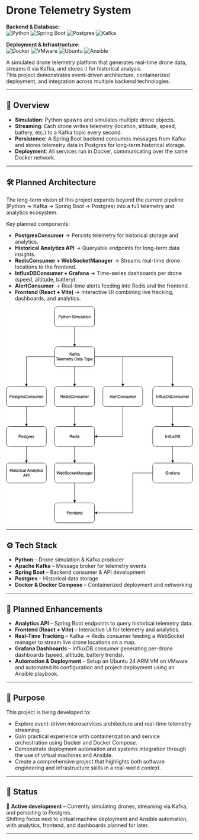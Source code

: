 #  Drone Telemetry System

**Backend & Database:**  
![Python](https://img.shields.io/badge/Python-3.x-blue) ![Spring Boot](https://img.shields.io/badge/Spring%20Boot-Backend-green) ![Postgres](https://img.shields.io/badge/Postgres-Database-blueviolet) ![Kafka](https://img.shields.io/badge/Kafka-Message%20Broker-orange)  

**Deployment & Infrastructure:**  
![Docker](https://img.shields.io/badge/Docker-Containerized-lightblue) ![VMware](https://img.shields.io/badge/VMware-Virtualization-lightgrey) ![Ubuntu](https://img.shields.io/badge/Ubuntu-24%20ARM-orange) ![Ansible](https://img.shields.io/badge/Ansible-Automation-red)  



A simulated drone telemetry platform that generates real-time drone data, streams it via Kafka, and stores it for historical analysis.  
This project demonstrates event-driven architecture, containerized deployment, and integration across multiple backend technologies.

---

## 📖 Overview

- **Simulation**: Python spawns and simulates multiple drone objects.  
- **Streaming**: Each drone writes telemetry (location, altitude, speed, battery, etc.) to a Kafka topic every second.  
- **Persistence**: A Spring Boot backend consumes messages from Kafka and stores telemetry data in Postgres for long-term historical storage.  
- **Deployment**: All services run in Docker, communicating over the same Docker network.

---

## 🛠️ Planned Architecture

The long-term vision of this project expands beyond the current pipeline (Python → Kafka → Spring Boot → Postgres) into a full telemetry and analytics ecosystem.  

Key planned components:  
- **PostgresConsumer** → Persists telemetry for historical storage and analytics.  
- **Historical Analytics API** → Queryable endpoints for long-term data insights.  
- **RedisConsumer + WebSocketManager** → Streams real-time drone locations to the frontend.  
- **InfluxDBConsumer + Grafana** → Time-series dashboards per drone (speed, altitude, battery).  
- **AlertConsumer** → Real-time alerts feeding into Redis and the frontend.  
- **Frontend (React + Vite)** → Interactive UI combining live tracking, dashboards, and analytics.  

<p align="center">
  <img src="docs/architecture-v2.png" alt="Planned Architecture" width="650">
</p>

---

## ⚙️ Tech Stack

- **Python** – Drone simulation & Kafka producer  
- **Apache Kafka** – Message broker for telemetry events  
- **Spring Boot** – Backend consumer & API development  
- **Postgres** – Historical data storage  
- **Docker & Docker Compose** – Containerized deployment and networking  

---

## 🚀 Planned Enhancements

- **Analytics API** – Spring Boot endpoints to query historical telemetry data.  
- **Frontend (React + Vite)** – Interactive UI for telemetry and analytics.  
- **Real-Time Tracking** – Kafka → Redis consumer feeding a WebSocket manager to stream live drone locations on a map.  
- **Grafana Dashboards** – InfluxDB consumer generating per-drone dashboards (speed, altitude, battery trends).  
- **Automation & Deployment** – Setup an Ubuntu 24 ARM VM on VMware and automated its configuration and project deployment using an Ansible playbook.

---

## 🎯 Purpose

This project is being developed to:  
- Explore event-driven microservices architecture and real-time telemetry streaming.  
- Gain practical experience with containerization and service orchestration using Docker and Docker Compose.  
- Demonstrate deployment automation and systems integration through the use of virtual machines and Ansible.  
- Create a comprehensive project that highlights both software engineering and infrastructure skills in a real-world context.   

---

## 📌 Status

🔧 **Active development** – Currently simulating drones, streaming via Kafka, and persisting to Postgres.  
Shifting focus next to virtual machine deployment and Ansible automation, with analytics, frontend, and dashboards planned for later.  

---
